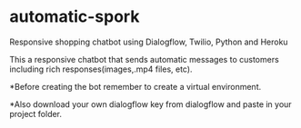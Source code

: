 # automatic-spork
Responsive shopping chatbot using Dialogflow, Twilio, Python and Heroku

This a responsive chatbot that sends automatic messages to customers including rich responses(images,.mp4 files, etc).

*Before creating the bot remember to create a virtual environment.

*Also download your own dialogflow key from dialogflow and paste in your project folder.

